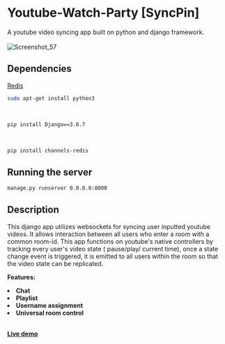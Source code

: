 # Youtube-Watch-Party [SyncPin]

A youtube video syncing app built on python and django framework.
<br><br>
![Screenshot_57](https://user-images.githubusercontent.com/13599606/89975814-a4508b80-dc5e-11ea-96d5-4fed3cd67cf7.jpg)

## Dependencies

[Redis](https://github.com/redis/redis)

```bash
sudo apt-get install python3
```
<br>

```bash
pip install Django==3.0.7
```
<br>

```bash
pip install channels-redis
```


## Running the server 
```bash
manage.py runserver 0.0.0.0:8000
```


## Description
This django app utilizes websockets for syncing user inputted youtube videos. It allows interaction between all users who enter a room with a common room-id. This app functions on youtube's native controllers by tracking every user's video state ( pause/play/ current time), once a state change event is triggered, it is emitted to all users within the room so that the video state can be replicated.

<b>Features:<b>
  <li>Chat</li>
  <li>Playlist</li>
  <li>Username assignment</li>
  <li>Universal room control</li>
  

<br>

<b>[Live demo](https://syncpin.net)<b>
